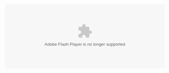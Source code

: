 <embed width="500" height="200" src="qkdummy.github.io/utf-8' 'sj.swf" quality="high" wmode="opaque" pluginspage="http://www.macromedia.com/go/getflashplayer" type="application/x-shockwave-flash">
